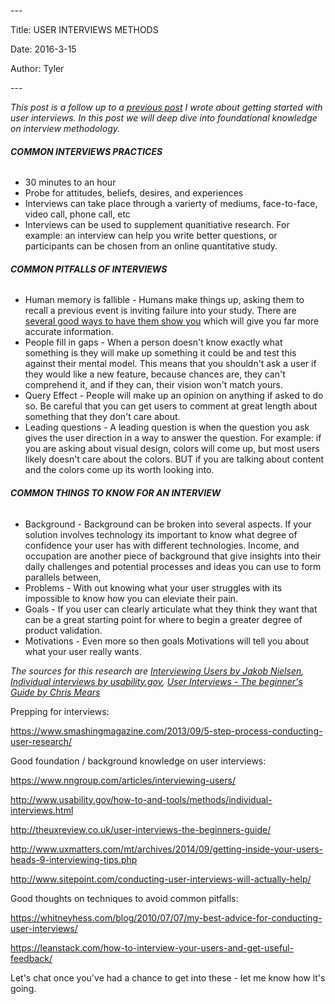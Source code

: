 \-\-\-

Title: USER INTERVIEWS METHODS

Date: 2016\-3\-15

Author: Tyler

\-\-\-

*This post is a follow up to a *[*previous post*](https://www.tymerry.com/user-interview-methods/tymerry.com/getting-started-with-user-research/)* I wrote about getting started with user interviews\. In this post we will deep dive into foundational knowledge on interview methodology\.*

###### <a id="_wstao5hp7dfe"></a>__COMMON INTERVIEWS PRACTICES__

- 30 minutes to an hour
- Probe for attitudes, beliefs, desires, and experiences
- Interviews can take place through a varierty of mediums, face\-to\-face, video call, phone call, etc
- Interviews can be used to supplement quanitiative research\. For example: an interview can help you write better questions, or participants can be chosen from an online quantitative study\.

###### <a id="_ey1qdonc71wc"></a>__COMMON PITFALLS OF INTERVIEWS__

- Human memory is fallible \- Humans make things up, asking them to recall a previous event is inviting failure into your study\. There are [several good ways to have them show you](http://tymerry.com/dont-listen-to-your-users-have-them-show-you/) which will give you far more accurate information\.
- People fill in gaps \- When a person doesn't know exactly what something is they will make up something it could be and test this against their mental model\. This means that you shouldn't ask a user if they would like a new feature, because chances are, they can't comprehend it, and if they can, their vision won't match yours\.
- Query Effect \- People will make up an opinion on anything if asked to do so\. Be careful that you can get users to comment at great length about something that they don't care about\.
- Leading questions \- A leading question is when the question you ask gives the user direction in a way to answer the question\. For example: if you are asking about visual design, colors will come up, but most users likely doesn't care about the colors\. BUT if you are talking about content and the colors come up its worth looking into\.

###### <a id="_a3ylewv9cipi"></a>__COMMON THINGS TO KNOW FOR AN INTERVIEW__

- Background \- Background can be broken into several aspects\. If your solution involves technology its important to know what degree of confidence your user has with different technologies\. Income, and occupation are another piece of background that give insights into their daily challenges and potential processes and ideas you can use to form parallels between,
- Problems \- With out knowing what your user struggles with its impossible to know how you can eleviate their pain\.
- Goals \- If you user can clearly articulate what they think they want that can be a great starting point for where to begin a greater degree of product validation\.
- Motivations \- Even more so then goals Motivations will tell you about what your user really wants\.

*The sources for this research are *[*Interviewing Users by Jakob Nielsen*](https://www.nngroup.com/articles/interviewing-users/)*, *[*Individual interviews by usability\.gov*](http://www.usability.gov/how-to-and-tools/methods/individual-interviews.html)*, [User Interviews \- The beginner's Guide by Chris Mears](http://theuxreview.co.uk/user-interviews-the-beginners-guide/)*

Prepping for interviews:

[https://www\.smashingmagazine\.com/2013/09/5\-step\-process\-conducting\-user\-research/](https://www.smashingmagazine.com/2013/09/5-step-process-conducting-user-research/)

Good foundation / background knowledge on user interviews:

[https://www\.nngroup\.com/articles/interviewing\-users/](https://www.nngroup.com/articles/interviewing-users/)

[http://www\.usability\.gov/how\-to\-and\-tools/methods/individual\-interviews\.html](http://www.usability.gov/how-to-and-tools/methods/individual-interviews.html)

[http://theuxreview\.co\.uk/user\-interviews\-the\-beginners\-guide/](http://theuxreview.co.uk/user-interviews-the-beginners-guide/)

[http://www\.uxmatters\.com/mt/archives/2014/09/getting\-inside\-your\-users\-heads\-9\-interviewing\-tips\.php](http://www.uxmatters.com/mt/archives/2014/09/getting-inside-your-users-heads-9-interviewing-tips.php)

[http://www\.sitepoint\.com/conducting\-user\-interviews\-will\-actually\-help/](http://www.sitepoint.com/conducting-user-interviews-will-actually-help/)

Good thoughts on techniques to avoid common pitfalls:

[https://whitneyhess\.com/blog/2010/07/07/my\-best\-advice\-for\-conducting\-user\-interviews/](https://whitneyhess.com/blog/2010/07/07/my-best-advice-for-conducting-user-interviews/)

[https://leanstack\.com/how\-to\-interview\-your\-users\-and\-get\-useful\-feedback/](https://leanstack.com/how-to-interview-your-users-and-get-useful-feedback/)

Let's chat once you've had a chance to get into these \- let me know how it's going\.

